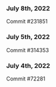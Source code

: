 ### July 8th, 2022

Commit #231851

### July 5th, 2022

Commit #314353


### July 4th, 2022

Commit #72281
